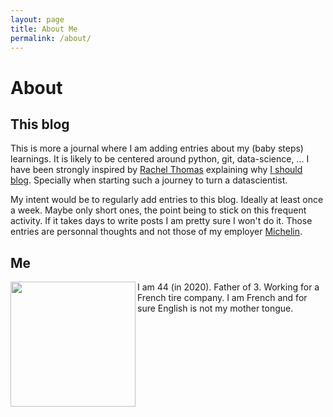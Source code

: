 ```yaml
---
layout: page
title: About Me
permalink: /about/
---
```


# About

## This blog

This is more a journal where I am adding entries about my (baby steps) learnings. It is likely to be centered around python, git, data-science, ...
I have been strongly inspired by [Rachel Thomas](https://www.fast.ai/about/#rachel) explaining why [I should blog](https://www.fast.ai/2020/01/16/fast_template/#you-should-blog). Specially when starting such a journey to turn a datascientist.

My intent would be to regularly add entries to this blog. Ideally at least once a week. Maybe only short ones, the point being to stick on this frequent activity. If it takes days to write posts I am pretty sure I won't do it.
Those entries are personnal thoughts and not those of my employer [Michelin](https://www.michelin.com/).

## Me

<img src="/guillaume_blog/images/IMG_0338_guillaume.JPG" width="200" align="left"/>
I am 44 (in 2020). Father of 3. Working for a French tire company.
I am French and for sure English is not my mother tongue.
